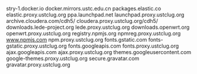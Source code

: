 stry-1.docker.io 	docker.mirrors.ustc.edu.cn
packages.elastic.co 	elastic.proxy.ustclug.org
ppa.launchpad.net 	launchpad.proxy.ustclug.org
archive.cloudera.com/cdh5/ 	cloudera.proxy.ustclug.org/cdh5/
downloads.lede-project.org 	lede.proxy.ustclug.org
downloads.openwrt.org 	openwrt.proxy.ustclug.org
registry.npmjs.org 	npmreg.proxy.ustclug.org
www.npmjs.com 	npm.proxy.ustclug.org
fonts.gstatic.com 	fonts-gstatic.proxy.ustclug.org
fonts.googleapis.com 	fonts.proxy.ustclug.org
ajax.googleapis.com 	ajax.proxy.ustclug.org
themes.googleusercontent.com 	google-themes.proxy.ustclug.org
secure.gravatar.com 	gravatar.proxy.ustclug.org
